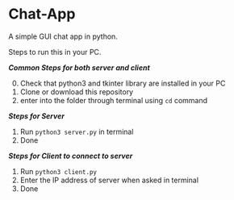 # Chat-App
A simple GUI chat app in python.

Steps to run this in your PC.

***Common Steps for both server and client***

0) Check that python3 and tkinter library are installed in your PC
1) Clone or download this repository
2) enter into the folder through terminal using ```cd``` command

***Steps for Server***

1) Run ```python3 server.py``` in terminal
2) Done

***Steps for Client to connect to server***

1) Run ```python3 client.py```
2) Enter the IP address of server when asked in terminal
3) Done
